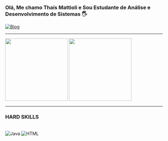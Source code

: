 ### Olá, Me chamo Thaís Mattioli e Sou Estudante de Análise e Desenvolvimento de Sistemas 🖐️


[![Blog](https://img.shields.io/badge/LinkedIn-0077B5?style=for-the-badge&logo=linkedin&logoColor=white)](https://www.linkedin.com/in/tha%C3%ADs-de-souza-mattioli-600bb9323/)


<hr / > 

<div>
<img height="200em" src="https://github-readme-stats.vercel.app/api?username=ThaisMattioli&layout=compact&show_icons=true&theme=dark" />
<img height="200em" src="https://github-readme-stats.vercel.app/api/top-langs/?username=ThaisMattioli&layout=compact&langs_count=8&theme=dark&hide=css,scss,html,tex,makefile,ShaderLab,HLSL" />
</div>

<hr />

### HARD SKILLS

<div style ="display: inline_block"><br/>
<img align="center" alt="Java" src="https://img.shields.io/badge/Java-ED8B00?style=for-the-badge&logo=openjdk&logoColor=white"/>
<img align="center" alt="HTML" src="https://img.shields.io/badge/HTML5-E34F26?style=for-the-badge&logo=html5&logoColor=white"/>


